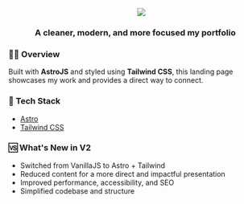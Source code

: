 <div id="user-content-toc" align="center">
  <ul align="center" style="list-style: none;">
    <summary>
       <img src="https://i.ibb.co/4KDWqsf/Logo-Warrior.png" 
    </summary>
  </ul>
</div>

<h3 align="center">A cleaner, modern, and more focused my portfolio</h3>

### 🐱‍💻 Overview

Built with **AstroJS** and styled using **Tailwind CSS**, this landing page showcases my work and provides a direct way to connect.

### 🚀 Tech Stack

- [Astro](https://astro.build/)
- [Tailwind CSS](https://tailwindcss.com/)

### 🆚 What's New in V2

- Switched from VanillaJS to Astro + Tailwind
- Reduced content for a more direct and impactful presentation
- Improved performance, accessibility, and SEO
- Simplified codebase and structure
